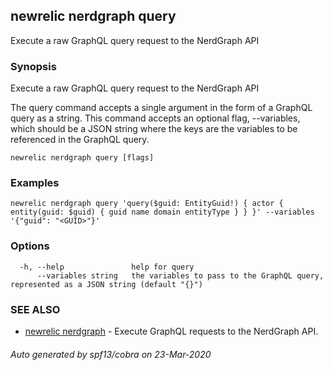 ## newrelic nerdgraph query

Execute a raw GraphQL query request to the NerdGraph API

### Synopsis

Execute a raw GraphQL query request to the NerdGraph API

The query command accepts a single argument in the form of a GraphQL query as a string.
This command accepts an optional flag, --variables, which should be a JSON string where the
keys are the variables to be referenced in the GraphQL query.


```
newrelic nerdgraph query [flags]
```

### Examples

```
newrelic nerdgraph query 'query($guid: EntityGuid!) { actor { entity(guid: $guid) { guid name domain entityType } } }' --variables '{"guid": "<GUID>"}'
```

### Options

```
  -h, --help               help for query
      --variables string   the variables to pass to the GraphQL query, represented as a JSON string (default "{}")
```

### SEE ALSO

* [newrelic nerdgraph](newrelic_nerdgraph.md)	 - Execute GraphQL requests to the NerdGraph API.

###### Auto generated by spf13/cobra on 23-Mar-2020
